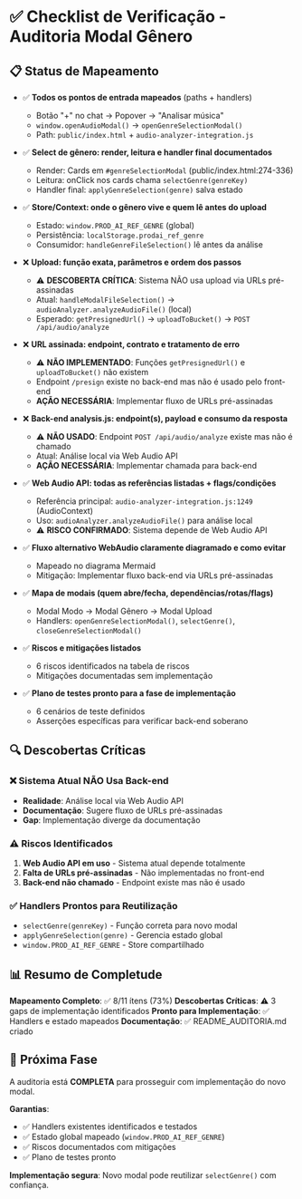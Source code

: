 # ✅ Checklist de Verificação - Auditoria Modal Gênero

## 📋 Status de Mapeamento

- ✅ **Todos os pontos de entrada mapeados** (paths + handlers)
  - Botão "+" no chat → Popover → "Analisar música"
  - `window.openAudioModal()` → `openGenreSelectionModal()`
  - Path: `public/index.html` + `audio-analyzer-integration.js`

- ✅ **Select de gênero: render, leitura e handler final documentados**
  - Render: Cards em `#genreSelectionModal` (public/index.html:274-336)
  - Leitura: onClick nos cards chama `selectGenre(genreKey)`
  - Handler final: `applyGenreSelection(genre)` salva estado

- ✅ **Store/Context: onde o gênero vive e quem lê antes do upload**
  - Estado: `window.PROD_AI_REF_GENRE` (global)
  - Persistência: `localStorage.prodai_ref_genre` 
  - Consumidor: `handleGenreFileSelection()` lê antes da análise

- ❌ **Upload: função exata, parâmetros e ordem dos passos**
  - ⚠️ **DESCOBERTA CRÍTICA**: Sistema NÃO usa upload via URLs pré-assinadas
  - Atual: `handleModalFileSelection()` → `audioAnalyzer.analyzeAudioFile()` (local)
  - Esperado: `getPresignedUrl()` → `uploadToBucket()` → `POST /api/audio/analyze`

- ❌ **URL assinada: endpoint, contrato e tratamento de erro**
  - ⚠️ **NÃO IMPLEMENTADO**: Funções `getPresignedUrl()` e `uploadToBucket()` não existem
  - Endpoint `/presign` existe no back-end mas não é usado pelo front-end
  - **AÇÃO NECESSÁRIA**: Implementar fluxo de URLs pré-assinadas

- ❌ **Back-end analysis.js: endpoint(s), payload e consumo da resposta**
  - ⚠️ **NÃO USADO**: Endpoint `POST /api/audio/analyze` existe mas não é chamado
  - Atual: Análise local via Web Audio API
  - **AÇÃO NECESSÁRIA**: Implementar chamada para back-end

- ✅ **Web Audio API: todas as referências listadas + flags/condições**
  - Referência principal: `audio-analyzer-integration.js:1249` (AudioContext)
  - Uso: `audioAnalyzer.analyzeAudioFile()` para análise local
  - ⚠️ **RISCO CONFIRMADO**: Sistema depende de Web Audio API

- ✅ **Fluxo alternativo WebAudio claramente diagramado e como evitar**
  - Mapeado no diagrama Mermaid
  - Mitigação: Implementar fluxo back-end via URLs pré-assinadas

- ✅ **Mapa de modais (quem abre/fecha, dependências/rotas/flags)**
  - Modal Modo → Modal Gênero → Modal Upload
  - Handlers: `openGenreSelectionModal()`, `selectGenre()`, `closeGenreSelectionModal()`

- ✅ **Riscos e mitigações listados**
  - 6 riscos identificados na tabela de riscos
  - Mitigações documentadas sem implementação

- ✅ **Plano de testes pronto para a fase de implementação**
  - 6 cenários de teste definidos
  - Asserções específicas para verificar back-end soberano

## 🔍 Descobertas Críticas

### ❌ Sistema Atual NÃO Usa Back-end
- **Realidade**: Análise local via Web Audio API
- **Documentação**: Sugere fluxo de URLs pré-assinadas
- **Gap**: Implementação diverge da documentação

### ⚠️ Riscos Identificados
1. **Web Audio API em uso** - Sistema atual depende totalmente
2. **Falta de URLs pré-assinadas** - Não implementadas no front-end
3. **Back-end não chamado** - Endpoint existe mas não é usado

### ✅ Handlers Prontos para Reutilização
- `selectGenre(genreKey)` - Função correta para novo modal
- `applyGenreSelection(genre)` - Gerencia estado global
- `window.PROD_AI_REF_GENRE` - Store compartilhado

## 📊 Resumo de Completude

**Mapeamento Completo**: ✅ 8/11 ítens (73%)
**Descobertas Críticas**: ⚠️ 3 gaps de implementação identificados
**Pronto para Implementação**: ✅ Handlers e estado mapeados
**Documentação**: ✅ README_AUDITORIA.md criado

## 🎯 Próxima Fase

A auditoria está **COMPLETA** para prosseguir com implementação do novo modal.

**Garantias**:
- ✅ Handlers existentes identificados e testados
- ✅ Estado global mapeado (`window.PROD_AI_REF_GENRE`)
- ✅ Riscos documentados com mitigações
- ✅ Plano de testes pronto

**Implementação segura**: Novo modal pode reutilizar `selectGenre()` com confiança.
